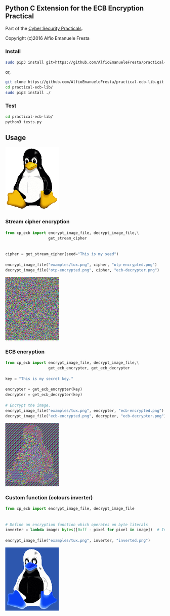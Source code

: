 ## Python C Extension for the ECB Encryption Practical

Part of the [Cyber Security Practicals](https://cs.york.ac.uk/cyber-practicals/).

Copyright (c)2016 Alfio Emanuele Fresta

### Install

```bash
sudo pip3 install git+https://github.com/AlfioEmanueleFresta/practical-ecb-lib.git
```

or,

```bash
git clone https://github.com/AlfioEmanueleFresta/practical-ecb-lib.git
cd practical-ecb-lib/
sudo pip3 install ./
```

### Test

```bash
cd practical-ecb-lib/
python3 tests.py
```


## Usage

![Original image](https://raw.githubusercontent.com/AlfioEmanueleFresta/practical-ecb-lib/master/examples/tux.png "Original Image")



### Stream cipher encryption

```python
from cp_ecb import encrypt_image_file, decrypt_image_file,\
                   get_stream_cipher


cipher = get_stream_cipher(seed="This is my seed")

encrypt_image_file("examples/tux.png", cipher, "otp-encrypted.png")
decrypt_image_file("otp-encrypted.png", cipher, "ecb-decrypter.png")
```

![Stream cipher](https://raw.githubusercontent.com/AlfioEmanueleFresta/practical-ecb-lib/master/examples/otp.png "Stream cipher image")


### ECB encryption

```python
from cp_ecb import encrypt_image_file, decrypt_image_file,\
                   get_ecb_encrypter, get_ecb_decrypter

key = "This is my secret key."

encrypter = get_ecb_encrypter(key)
decrypter = get_ecb_decrypter(key)

# Encrypt the image.
encrypt_image_file("examples/tux.png", encrypter, "ecb-encrypted.png")
decrypt_image_file("ecb-encrypted.png", decrypter, "ecb-decrypter.png")
```

![ECB encrypted image](https://raw.githubusercontent.com/AlfioEmanueleFresta/practical-ecb-lib/master/examples/ecb.png "ECB encrypted image")



### Custom function (colours inverter)

```python
from cp_ecb import encrypt_image_file, decrypt_image_file


# Define an encryption function which operates on byte literals
inverter = lambda image: bytes([0xff - pixel for pixel in image])  # Invert colours

encrypt_image_file("examples/tux.png", inverter, "inverted.png")
```

![Inverted colours image](https://raw.githubusercontent.com/AlfioEmanueleFresta/practical-ecb-lib/master/examples/inverted.png "Inverted colours image")
